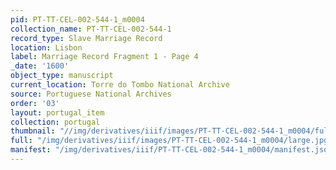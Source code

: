 ```yaml
---
pid: PT-TT-CEL-002-544-1_m0004
collection_name: PT-TT-CEL-002-544-1
record_type: Slave Marriage Record
location: Lisbon
label: Marriage Record Fragment 1 - Page 4
_date: '1600'
object_type: manuscript
current_location: Torre do Tombo National Archive
source: Portuguese National Archives
order: '03'
layout: portugal_item
collection: portugal
thumbnail: "//img/derivatives/iiif/images/PT-TT-CEL-002-544-1_m0004/full/250,/0/default.jpg"
full: "/img/derivatives/iiif/images/PT-TT-CEL-002-544-1_m0004/large.jpg"
manifest: "/img/derivatives/iiif/PT-TT-CEL-002-544-1_m0004/manifest.json"
---
```

